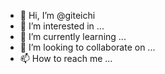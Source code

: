 - 👋 Hi, I’m @giteichi
- 👀 I’m interested in ...
- 🌱 I’m currently learning ...
- 💞️ I’m looking to collaborate on ...
- 📫 How to reach me ...

<!---
giteichi/giteichi is a ✨ special ✨ repository because its `README.md` (this file) appears on your GitHub profile.
You can click the Preview link to take a look at your changes.
--->
